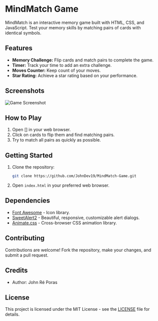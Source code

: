 # MindMatch Game

MindMatch is an interactive memory game built with HTML, CSS, and JavaScript. Test your memory skills by matching pairs of cards with identical symbols.

## Features

- **Memory Challenge:** Flip cards and match pairs to complete the game.
- **Timer:** Track your time to add an extra challenge.
- **Moves Counter:** Keep count of your moves.
- **Star Rating:** Achieve a star rating based on your performance.

## Screenshots

![Game Screenshot]()

## How to Play

1. Open [] in your web browser.
2. Click on cards to flip them and find matching pairs.
3. Try to match all pairs as quickly as possible.

## Getting Started

1. Clone the repository:

   ```bash
   git clone https://github.com/JohnDev19/MindMatch-Game.git
   ```

2. Open `index.html` in your preferred web browser.

## Dependencies

- [Font Awesome](https://fontawesome.com/) - Icon library.
- [SweetAlert2](https://sweetalert2.github.io/) - Beautiful, responsive, customizable alert dialogs.
- [Animate.css](https://animate.style/) - Cross-browser CSS animation library.

## Contributing

Contributions are welcome! Fork the repository, make your changes, and submit a pull request.

## Credits

- Author: John Ré Poras

## License

This project is licensed under the MIT License - see the [LICENSE](./LICENSE) file for details.
